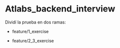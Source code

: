 # Atlabs_backend_interview

Dividí la prueba en dos ramas:

- feature/1_exercise

- feature/2_3_exercise